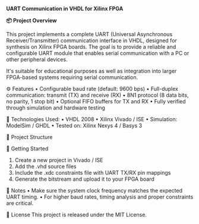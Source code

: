 **UART Communication in VHDL for Xilinx FPGA** 

__📦 Project Overview__

This project implements a complete UART (Universal Asynchronous Receiver/Transmitter) communication interface in VHDL, designed for synthesis on Xilinx FPGA boards. The goal is to provide a reliable and configurable UART module that enables serial communication with a PC or other peripheral devices.

It's suitable for educational purposes as well as integration into larger FPGA-based systems requiring serial communication.

⚙️ Features
  • Configurable baud rate (default: 9600 bps)
  • Full-duplex communication: transmit (TX) and receive (RX)
  • 8N1 protocol (8 data bits, no parity, 1 stop bit)
  • Optional FIFO buffers for TX and RX
  • Fully verified through simulation and hardware testing

🧰 Technologies Used:
  • VHDL 2008
  • Xilinx Vivado / ISE
  • Simulation: ModelSim / GHDL
  • Tested on: Xilinx Nexys 4 / Basys 3

📁 Project Structure


🚀 Getting Started
  1. Create a new project in Vivado / ISE
  2. Add the .vhd source files
  3. Include the .xdc constraints file with UART TX/RX pin mappings
  4. Generate the bitstream and upload it to your FPGA board

📌 Notes
  • Make sure the system clock frequency matches the expected UART timing.
  • For higher baud rates, timing analysis and proper constraints are critical.

📃 License
This project is released under the MIT License.
